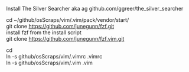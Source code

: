 Install The Silver Searcher aka ag
github.com/ggreer/the_silver_searcher

cd ~/github/osScraps/vim/.vim/pack/vendor/start/    
git clone https://github.com/junegunn/fzf.git    
install fzf from the install script   
git clone https://github.com/junegunn/fzf.vim.git    

cd    
ln -s github/osScraps/vim/.vimrc .vimrc    
ln -s github/osScraps/vim/.vim .vim    

